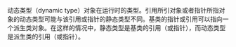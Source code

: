 动态类型（dynamic type）对象在运行时的类型。引用所引对象或者指针所指对象的动态类型可能与该引用或指针的静态类型不同。基类的指针或引用可以指向一个派生类对象。在这样的情况中，静态类型是基类的引用（或指针），而动态类型是派生类的引用（或指针）。
